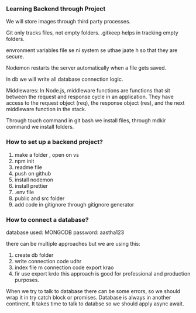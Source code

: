 ### Learning Backend through Project


We will store images through third party processes.

Git only tracks files, not empty folders.
.gitkeep helps in tracking empty folders.

envronment variables file se ni system se uthae jaate h so that they are secure.

Nodemon restarts the server automatically when a file gets saved.

In db we will write all database connection logic.

Middlewares: In Node.js, middleware functions are functions that sit between the request and response cycle in an application. They have access to the request object (req), the response object (res), and the next middleware function in the stack.

Through touch command in git bash we install files, through mdkir command we install folders.

### How to set up a backend project?

1) make a folder , open on vs
2) npm init
3) readme file
4) push on github 
5) install nodemon 
6) install prettier
7) .env file
8) public and src folder 
9) add code in gitignore through gitignore generator


### How to connect a database?

database used: MONGODB
password: aastha123

 
there can be multiple approaches but we are using this:
1) create db folder
2) write connection code udhr
3) index file m connection code export krao
4) fir use export krdo
 this approach is good for professional and production purposes.


 When we try to talk to database there can be some errors, so we should wrap it in try catch block or promises.
 Database is always in another continent.
 It takes time to talk to databse so we should apply async await.
